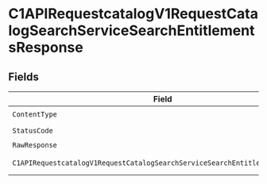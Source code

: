 # C1APIRequestcatalogV1RequestCatalogSearchServiceSearchEntitlementsResponse


## Fields

| Field                                                                                                                                                                                   | Type                                                                                                                                                                                    | Required                                                                                                                                                                                | Description                                                                                                                                                                             |
| --------------------------------------------------------------------------------------------------------------------------------------------------------------------------------------- | --------------------------------------------------------------------------------------------------------------------------------------------------------------------------------------- | --------------------------------------------------------------------------------------------------------------------------------------------------------------------------------------- | --------------------------------------------------------------------------------------------------------------------------------------------------------------------------------------- |
| `ContentType`                                                                                                                                                                           | *string*                                                                                                                                                                                | :heavy_check_mark:                                                                                                                                                                      | N/A                                                                                                                                                                                     |
| `StatusCode`                                                                                                                                                                            | *int*                                                                                                                                                                                   | :heavy_check_mark:                                                                                                                                                                      | N/A                                                                                                                                                                                     |
| `RawResponse`                                                                                                                                                                           | [*http.Response](https://pkg.go.dev/net/http#Response)                                                                                                                                  | :heavy_minus_sign:                                                                                                                                                                      | N/A                                                                                                                                                                                     |
| `C1APIRequestcatalogV1RequestCatalogSearchServiceSearchEntitlementsResponse`                                                                                                            | [*shared.C1APIRequestcatalogV1RequestCatalogSearchServiceSearchEntitlementsResponse](../../models/shared/c1apirequestcatalogv1requestcatalogsearchservicesearchentitlementsresponse.md) | :heavy_minus_sign:                                                                                                                                                                      | Successful response                                                                                                                                                                     |
